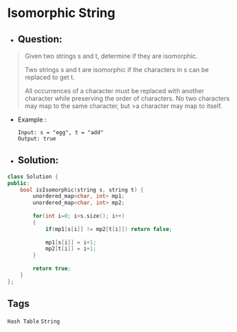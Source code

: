 # Isomorphic String
- ## Question:
>Given two strings s and t, determine if they are isomorphic.
>
>Two strings s and t are isomorphic if the characters in s can be replaced to get t.
>
>All occurrences of a character must be replaced with another character while preserving the order of characters. No two characters may map to the same character, but >a character may map to itself.

- Example :

      Input: s = "egg", t = "add"
      Output: true
      
- ## Solution:
```cpp
class Solution {
public:
    bool isIsomorphic(string s, string t) {
        unordered_map<char, int> mp1;
        unordered_map<char, int> mp2;
        
        for(int i=0; i<s.size(); i++)
        {
            if(mp1[s[i]] != mp2[t[i]]) return false;
            
            mp1[s[i]] = i+1;
            mp2[t[i]] = i+1;
        }
        
        return true;
    }
};
```

## Tags
`Hash Table` `String`
